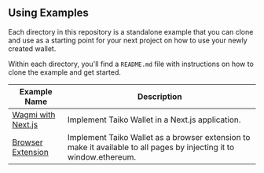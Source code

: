 ## Using Examples

Each directory in this repository is a standalone example that you can clone and use as a starting point for your next project on how to use your newly created wallet.

Within each directory, you'll find a `README.md` file with instructions on how to clone the example and get started.

| Example Name                         | Description                                                                                                         |
| ------------------------------------ | ------------------------------------------------------------------------------------------------------------------- |
| [Wagmi with Next.js](./wagmi-nextjs) | Implement Taiko Wallet in a Next.js application.                                                                    |
| [Browser Extension](./extension)     | Implement Taiko Wallet as a browser extension to make it available to all pages by injecting it to window.ethereum. |